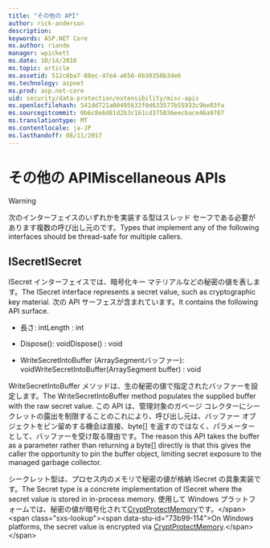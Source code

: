 ```yaml
---
title: "その他の API"
author: rick-anderson
description: 
keywords: ASP.NET Core
ms.author: riande
manager: wpickett
ms.date: 10/14/2016
ms.topic: article
ms.assetid: 512c6ba7-88ec-47e4-a656-6b30350b34e6
ms.technology: aspnet
ms.prod: asp.net-core
uid: security/data-protection/extensibility/misc-apis
ms.openlocfilehash: 541dd721a00495632f0d633577b55933c9be03fa
ms.sourcegitcommit: 0b6c8e6d81d2b3c161cd375036eecbace46a9707
ms.translationtype: MT
ms.contentlocale: ja-JP
ms.lasthandoff: 08/11/2017
---
```

# <a name="miscellaneous-apis"></a><span data-ttu-id="73b99-103">その他の API</span><span class="sxs-lookup"><span data-stu-id="73b99-103">Miscellaneous APIs</span></span>

<a name=data-protection-extensibility-mics-apis></a>

>[!WARNING]
> <span data-ttu-id="73b99-104">次のインターフェイスのいずれかを実装する型はスレッド セーフである必要があります複数の呼び出し元のです。</span><span class="sxs-lookup"><span data-stu-id="73b99-104">Types that implement any of the following interfaces should be thread-safe for multiple callers.</span></span>

## <a name="isecret"></a><span data-ttu-id="73b99-105">ISecret</span><span class="sxs-lookup"><span data-stu-id="73b99-105">ISecret</span></span>

<span data-ttu-id="73b99-106">ISecret インターフェイスでは、暗号化キー マテリアルなどの秘密の値を表します。</span><span class="sxs-lookup"><span data-stu-id="73b99-106">The ISecret interface represents a secret value, such as cryptographic key material.</span></span> <span data-ttu-id="73b99-107">次の API サーフェスが含まれています。</span><span class="sxs-lookup"><span data-stu-id="73b99-107">It contains the following API surface.</span></span>

* <span data-ttu-id="73b99-108">長さ: int</span><span class="sxs-lookup"><span data-stu-id="73b99-108">Length : int</span></span>

* <span data-ttu-id="73b99-109">Dispose(): void</span><span class="sxs-lookup"><span data-stu-id="73b99-109">Dispose() : void</span></span>

* <span data-ttu-id="73b99-110">WriteSecretIntoBuffer (ArraySegment<byte>バッファー): void</span><span class="sxs-lookup"><span data-stu-id="73b99-110">WriteSecretIntoBuffer(ArraySegment<byte> buffer) : void</span></span>

<span data-ttu-id="73b99-111">WriteSecretIntoBuffer メソッドは、生の秘密の値で指定されたバッファーを設定します。</span><span class="sxs-lookup"><span data-stu-id="73b99-111">The WriteSecretIntoBuffer method populates the supplied buffer with the raw secret value.</span></span> <span data-ttu-id="73b99-112">この API は、管理対象のガベージ コレクターにシークレットの露出を制限することのこれにより、呼び出し元は、バッファー オブジェクトをピン留めする機会は直接、byte[] を返すのではなく、パラメーターとして、バッファーを受け取る理由です。</span><span class="sxs-lookup"><span data-stu-id="73b99-112">The reason this API takes the buffer as a parameter rather than returning a byte[] directly is that this gives the caller the opportunity to pin the buffer object, limiting secret exposure to the managed garbage collector.</span></span>

<span data-ttu-id="73b99-113">シークレット型は、プロセス内のメモリで秘密の値が格納 ISecret の具象実装です。</span><span class="sxs-lookup"><span data-stu-id="73b99-113">The Secret type is a concrete implementation of ISecret where the secret value is stored in in-process memory.</span></span> <span data-ttu-id="73b99-114">使用して Windows プラットフォームでは、秘密の値が暗号化されて[CryptProtectMemory](https://msdn.microsoft.com/library/windows/desktop/aa380262(v=vs.85).aspx)です。</span><span class="sxs-lookup"><span data-stu-id="73b99-114">On Windows platforms, the secret value is encrypted via [CryptProtectMemory](https://msdn.microsoft.com/library/windows/desktop/aa380262(v=vs.85).aspx).</span></span>
